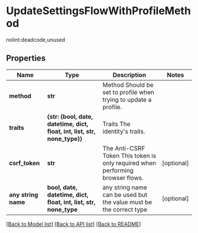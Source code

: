 # UpdateSettingsFlowWithProfileMethod

nolint:deadcode,unused

## Properties
Name | Type | Description | Notes
------------ | ------------- | ------------- | -------------
**method** | **str** | Method  Should be set to profile when trying to update a profile. | 
**traits** | **{str: (bool, date, datetime, dict, float, int, list, str, none_type)}** | Traits  The identity&#39;s traits. | 
**csrf_token** | **str** | The Anti-CSRF Token  This token is only required when performing browser flows. | [optional] 
**any string name** | **bool, date, datetime, dict, float, int, list, str, none_type** | any string name can be used but the value must be the correct type | [optional]

[[Back to Model list]](../README.md#documentation-for-models) [[Back to API list]](../README.md#documentation-for-api-endpoints) [[Back to README]](../README.md)


